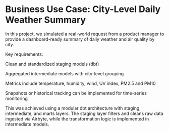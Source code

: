 #  Business Use Case: City-Level Daily Weather Summary

In this project, we simulated a real-world request from a product manager to provide a dashboard-ready summary of daily weather and air quality by city.

Key requirements:

Clean and standardized staging models (dbt)

Aggregated intermediate models with city-level grouping

Metrics include temperature, humidity, wind, UV index, PM2.5 and PM10

Snapshots or historical tracking can be implemented for time-series monitoring

This was achieved using a modular dbt architecture with staging, intermediate, and marts layers. The staging layer filters and cleans raw data ingested via Airbyte, while the transformation logic is implemented in intermediate models.

